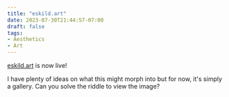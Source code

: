 ```yaml
---
title: "eskild.art"
date: 2023-07-30T21:44:57-07:00
draft: false
tags:
- Aesthetics
- Art
---
```


[eskild.art](https://eskild.art) is now live!

I have plenty of ideas on what this might morph into but for now, it's simply a gallery. 
Can you solve the riddle to view the image?
